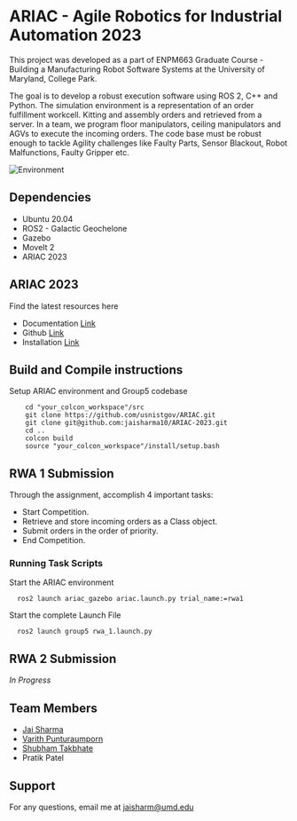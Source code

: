 
# ARIAC - Agile Robotics for Industrial Automation 2023

This project was developed as a part of ENPM663 Graduate Course - Building a Manufacturing Robot Software Systems at the University of Maryland, College Park.

The goal is to develop a robust execution software using ROS 2, C++ and Python. The simulation environment is a representation of an order fulfillment workcell. Kitting and assembly orders and retrieved from a server.  In a team, we program floor manipulators, ceiling manipulators and AGVs to execute the incoming orders. The code base must be robust enough to tackle Agility challenges like Faulty Parts, Sensor Blackout, Robot Malfunctions, Faulty Gripper etc.

![Environment](https://www.nist.gov/sites/default/files/styles/2800_x_2800_limit/public/images/2023/01/13/environment.png?itok=1FHdvs4c)

## Dependencies

- Ubuntu 20.04
- ROS2 - Galactic Geochelone
- Gazebo
- MoveIt 2
- ARIAC 2023

## ARIAC 2023

Find the latest resources here
  - Documentation [Link](https://ariac.readthedocs.io/en/latest/index.html)<br>
  - Github [Link](https://github.com/usnistgov/ARIAC)<br>
  - Installation [Link](https://ariac.readthedocs.io/en/latest/getting_started/installation.html)<br>


## Build and Compile instructions

Setup ARIAC environment and Group5 codebase

```
    cd "your_colcon_workspace"/src
    git clone https://github.com/usnistgov/ARIAC.git
    git clone git@github.com:jaisharma10/ARIAC-2023.git
    cd ..
    colcon build
    source "your_colcon_workspace"/install/setup.bash
```
 

## RWA 1 Submission

Through the assignment, accomplish 4 important tasks:
- Start Competition.
- Retrieve and store incoming orders as a Class object.
- Submit orders in the order of priority.
- End Competition.

### **Running Task Scripts**

Start the ARIAC environment

```
  ros2 launch ariac_gazebo ariac.launch.py trial_name:=rwa1
```

Start the complete Launch File

```
  ros2 launch group5 rwa_1.launch.py 
```

## RWA 2 Submission

*In Progress*

## Team Members

* [Jai Sharma](https://github.com/SaumilShah66)
* [Varith Punturaumporn](https://github.com/varithpu)
* [Shubham Takbhate](https://github.com/Shubhamtakbhate1998)
* Pratik Patel


## Support

For any questions, email me at jaisharm@umd.edu